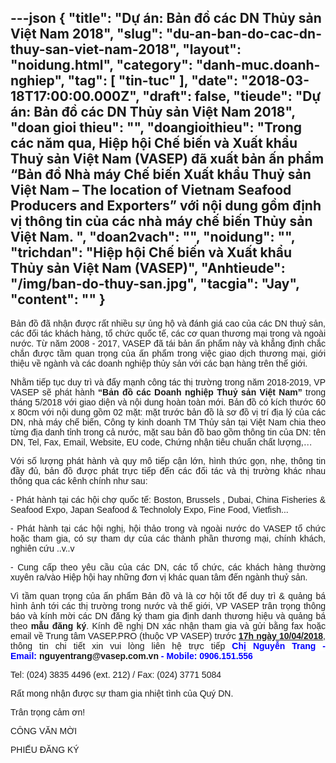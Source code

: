 ---json
{
    "title": "Dự án: Bản đồ các DN Thủy sản Việt Nam 2018",
    "slug": "du-an-ban-do-cac-dn-thuy-san-viet-nam-2018",
    "layout": "noidung.html",
    "category": "danh-muc.doanh-nghiep",
    "tag": [
        "tin-tuc"
    ],
    "date": "2018-03-18T17:00:00.000Z",
    "draft": false,
    "tieude": "Dự án: Bản đồ các DN Thủy sản Việt Nam 2018",
    "doan gioi thieu": "",
    "doangioithieu": "Trong các năm qua, Hiệp hội Chế biến và Xuất khẩu Thuỷ sản Việt Nam (VASEP) đã xuất bản ấn phẩm “Bản đồ Nhà máy Chế biến Xuất khẩu Thuỷ sản Việt Nam – The location of Vietnam Seafood Producers and Exporters” với nội dung gồm định vị thông tin của các nhà máy chế biến Thủy sản Việt Nam. ",
    "doan2vach": "",
    "noidung": "",
    "trichdan": "Hiệp hội Chế biến và Xuất khẩu Thủy sản Việt Nam (VASEP)",
    "Anhtieude": "/img/ban-do-thuy-san.jpg",
    "tacgia": "Jay",
    "__content__": ""
}
---
<p style="text-align:justify"><span style="font-size:14px"><span style="color:#1b1b1b"><span style="font-family:Arial"><span style="background-color:#ffffff">Bản đồ đ&atilde; nhận được rất nhiều sự ủng hộ v&agrave; đ&aacute;nh gi&aacute; cao của c&aacute;c DN thuỷ sản, c&aacute;c đối t&aacute;c kh&aacute;ch h&agrave;ng, tổ chức quốc tế, c&aacute;c cơ quan thương mại trong v&agrave; ngo&agrave;i nước. Từ năm 2008 - 2017, VASEP đ&atilde; t&aacute;i bản ấn phẩm n&agrave;y v&agrave; khẳng định chắc chắn được tầm quan trọng của ấn phẩm trong việc giao dịch thương mại, giới thiệu về ng&agrave;nh v&agrave; c&aacute;c doanh nghiệp thủy sản với c&aacute;c bạn h&agrave;ng tr&ecirc;n thế giới.</span></span></span></span></p>

<p style="text-align:justify"><span style="font-size:14px"><span style="color:#1b1b1b"><span style="font-family:Arial"><span style="background-color:#ffffff">Nhằm tiếp tục duy tr&igrave; v&agrave; đẩy mạnh c&ocirc;ng t&aacute;c thị trường trong năm 2018-2019, VP VASEP sẽ ph&aacute;t h&agrave;nh&nbsp;<strong>&ldquo;Bản đồ c&aacute;c Doanh nghiệp Thuỷ sản Việt Nam&rdquo;</strong>&nbsp;trong th&aacute;ng 5/2018 với giao diện v&agrave; nội dung ho&agrave;n to&agrave;n mới. Bản đồ c&oacute; k&iacute;ch thước 60 x 80cm với nội dung gồm 02 mặt: mặt trước bản đồ l&agrave; sơ đồ vị tr&iacute; địa l&yacute; của c&aacute;c DN, nh&agrave; m&aacute;y chế biến, C&ocirc;ng ty kinh doanh TM Thủy sản tại Việt Nam chia theo từng địa danh tỉnh trong cả nước, mặt sau bản đồ bao gồm th&ocirc;ng tin của DN: t&ecirc;n DN, Tel, Fax, Email, Website, EU code, Chứng nhận ti&ecirc;u chuẩn chất lượng,&hellip;</span></span></span></span></p>

<p style="text-align:justify"><span style="font-size:14px"><span style="color:#1b1b1b"><span style="font-family:Arial"><span style="background-color:#ffffff">Với số lượng ph&aacute;t h&agrave;nh v&agrave; quy m&ocirc; tiếp cận lớn, h&igrave;nh thức gọn, nhẹ, th&ocirc;ng tin đầy đủ, bản đồ được ph&aacute;t trực tiếp đến c&aacute;c đối t&aacute;c v&agrave; thị trường kh&aacute;c nhau th&ocirc;ng qua c&aacute;c k&ecirc;nh ch&iacute;nh như sau:</span></span></span></span></p>

<p style="text-align:justify"><span style="font-size:14px"><span style="color:#1b1b1b"><span style="font-family:Arial"><span style="background-color:#ffffff">- Ph&aacute;t h&agrave;nh tại c&aacute;c hội chợ quốc tế: Boston, Brussels , Dubai, China Fisheries &amp; Seafood Expo, Japan Seafood &amp; Technololy Expo, Fine Food, Vietfish...</span></span></span></span></p>

<p style="text-align:justify"><span style="font-size:14px"><span style="color:#1b1b1b"><span style="font-family:Arial"><span style="background-color:#ffffff">- Ph&aacute;t h&agrave;nh tại c&aacute;c hội nghị, hội thảo trong v&agrave; ngo&agrave;i nước do VASEP tổ chức hoặc tham gia, c&oacute; sự tham dự của c&aacute;c th&agrave;nh phần thương mại, ch&iacute;nh kh&aacute;ch, nghi&ecirc;n cứu ..v..v</span></span></span></span></p>

<p style="text-align:justify"><span style="font-size:14px"><span style="color:#1b1b1b"><span style="font-family:Arial"><span style="background-color:#ffffff">- Cung cấp theo y&ecirc;u cầu của c&aacute;c DN, c&aacute;c tổ chức, c&aacute;c kh&aacute;ch h&agrave;ng thường xuy&ecirc;n ra/v&agrave;o Hiệp hội hay những đơn vị kh&aacute;c quan t&acirc;m đến ng&agrave;nh thuỷ sản.</span></span></span></span></p>

<p style="text-align:justify"><span style="font-size:14px"><span style="color:#1b1b1b"><span style="font-family:Arial"><span style="background-color:#ffffff">V&igrave; tầm quan trọng của ấn phẩm Bản đồ v&agrave; l&agrave; cơ hội tốt để duy tr&igrave; &amp; quảng b&aacute; h&igrave;nh ảnh tới c&aacute;c thị trường trong nước v&agrave; thế giới, VP VASEP tr&acirc;n trọng th&ocirc;ng b&aacute;o v&agrave; k&iacute;nh mời c&aacute;c DN đăng k&yacute; tham gia định danh thương hiệu v&agrave; quảng b&aacute; theo&nbsp;<strong>mẫu đăng k&yacute;</strong>. K&iacute;nh đề nghị DN x&aacute;c nhận tham gia v&agrave; gửi bằng fax hoặc email về Trung t&acirc;m VASEP.PRO (thuộc VP VASEP) trước&nbsp;<strong><u>17h ng&agrave;y 10/04/2018</u></strong>, th&ocirc;ng tin chi tiết xin vui l&ograve;ng li&ecirc;n hệ trực tiếp&nbsp;<span style="color:#0000ff"><strong>Chị Nguyễn Trang - Email:&nbsp;</strong><a href="mailto:nguyentrang@vasep.com.vn" style="transition:color 0.3s ease-out; text-decoration:none"><strong>nguyentrang@vasep.com.vn</strong></a><strong>&nbsp;- Mobile: 0906.151.556</strong></span></span></span></span></span></p>

<p style="text-align:justify"><span style="font-size:14px"><span style="color:#1b1b1b"><span style="font-family:Arial"><span style="background-color:#ffffff">Tel: (024) 3835 4496 (ext. 212) / Fax: (024) 3771 5084</span></span></span></span></p>

<p style="margin-left:0cm; margin-right:-10.75pt; text-align:justify"><span style="font-size:14px"><span style="color:#1b1b1b"><span style="font-family:Arial"><span style="background-color:#ffffff">Rất mong nhận được sự tham gia nhiệt t&igrave;nh của Qu&yacute; DN.</span></span></span></span></p>

<p style="margin-left:0cm; margin-right:-10.75pt; text-align:justify"><span style="font-size:14px"><span style="color:#1b1b1b"><span style="font-family:Arial"><span style="background-color:#ffffff">Tr&acirc;n trọng cảm ơn!</span></span></span></span></p>

<p style="margin-left:0cm; margin-right:-10.75pt; text-align:justify"><span style="font-size:14px"><span style="color:#1b1b1b"><span style="font-family:Arial"><span style="background-color:#ffffff"><a href="http://vasep.com.vn/Uploads/image/Nguyen-Thu-Trang/file/CV%2015-2018_THU%20MOI%20QUANG%20CAO%20TREN%20BAN%20DO%202018.pdf" style="transition:color 0.3s ease-out; text-decoration:none">C&Ocirc;NG VĂN MỜI</a></span></span></span></span></p>

<p style="margin-left:0cm; margin-right:-10.75pt; text-align:justify"><span style="font-size:14px"><span style="color:#1b1b1b"><span style="font-family:Arial"><span style="background-color:#ffffff"><a href="http://vasep.com.vn/Uploads/image/Nguyen-Thu-Trang/file/PDK_QC%20Ban%20do%202018.pdf" style="transition:color 0.3s ease-out; text-decoration:none">PHIẾU ĐĂNG K&Yacute;</a></span></span></span></span></p>
